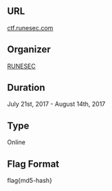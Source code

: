 ## URL
[ctf.runesec.com](https://ctf.runesec.com)

## Organizer
[RUNESEC](runesec.com)

## Duration
July 21st, 2017 - August 14th, 2017

## Type
Online

## Flag Format
flag{md5-hash}
